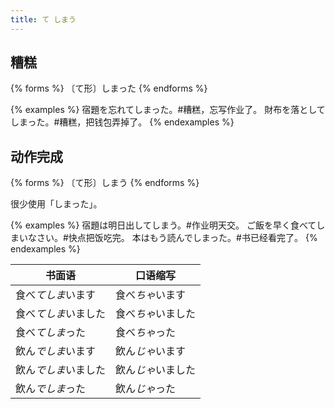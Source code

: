 ```yaml
---
title: て しまう
---
```


## 糟糕

{% forms %}
〔て形〕しまった
{% endforms %}

{% examples %}
宿題を忘れてしまった。#糟糕，忘写作业了。
財布を落としてしまった。#糟糕，把钱包弄掉了。
{% endexamples %}

## 动作完成

{% forms %}
〔て形〕しまう
{% endforms %}

很少使用「しまった」。

{% examples %}
宿題は明日出してしまう。#作业明天交。
ご飯を早く食べてしまいなさい。#快点把饭吃完。
本はもう読んでしまった。#书已经看完了。
{% endexamples %}

| 书面语               | 口语缩写           |
| -------------------- | ------------------ |
| 食べ*てしま*います   | 食べ*ちゃ*います   |
| 食べ*てしま*いました | 食べ*ちゃ*いました |
| 食べ*てしま*った     | 食べ*ちゃ*った     |
| 飲ん*でしま*います   | 飲ん*じゃ*います   |
| 飲ん*でしま*いました | 飲ん*じゃ*いました |
| 飲ん*でしま*った     | 飲ん*じゃ*った     |
